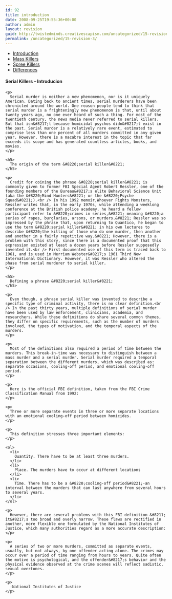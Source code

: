 ```yaml
---
id: 92
title: introduction
date: 2008-09-25T19:55:36+00:00
author: admin
layout: revision
guid: http://twistedminds.creativescapism.com/uncategorized/15-revision-3/
permalink: /uncategorized/15-revision-3/
---
```

<p class="dropcap-first">
  <ul id="navlist">
    <li id="active">
      <a id="current" title="serial killers - Introduction" href="/intro/">Introduction</a>
    </li>
    <li>
      <a title="Mass Killers - Characteristics" href="/intro/mass-killers/">Mass Killers</a>
    </li>
    <li>
      <a title="Spree Killers - Characteristics" href="/intro/spree-killers/">Spree Killers</a>
    </li>
    <li>
      <a title="Difference Between Serial, Mass and Spree Killers" href="/intro/differences/">Differences</a>
    </li>
  </ul>
  
  <div class="body">
    <h4>
      Serial Killers &#8211; Introducion
    </h4>
    
    <p>
      Serial murder is neither a new phenomenon, nor is it uniquely American. Dating back to ancient times, serial murderers have been chronicled around the world. One reason people tend to think that serial murder is a frighteningly new phenomenon is that, until about twenty years ago, no one ever heard of such a thing. For most of the twentieth century, the news media never referred to serial killers. But that isn&#8217;t because homicidal psychos didn&#8217;t exist in the past. Serial murder is a relatively rare event, estimated to comprise less than one percent of all murders committed in any given year. However, there is a macabre interest in the topic that far exceeds its scope and has generated countless articles, books, and movies.
    </p>
    
    <h5>
      The origin of the term &#8220;serial killer&#8221;
    </h5>
    
    <p>
      Credit for coining the phrase &#8220;serial killer&#8221; is commonly given to former FBI Special Agent Robert Ressler, one of the founding members of the Bureau&#8217;s elite Behavioral Science Unit (aka the &#8220;Mind Hunters&#8221; or the &#8220;Psyche Squad&#8221;).<br /> In his 1992 memoir,Whoever Fights Monsters, Ressler writes that, in the early 1970s, while attending a weeklong conference at the British police academy, he heard a fellow participant refer to &#8220;crimes in series,&#8221; meaning &#8220;a series of rapes, burglaries, arsons, or murders.&#8221; Ressler was so impressed by the phrase that, upon returning to Quantico, he began to use the term &#8220;serial killer&#8221; in his own lectures to describe &#8220;the killing of those who do one murder, then another and another in a fairly repetitive way.&#8221; However, there is a problem with this story, since there is a documented proof that this expression existed at least a dozen years before Ressler supposedly invented it.<br /> First documented use of this term is traced back to 1961, and is used in Merriam Webster&#8217;s 1961 Third New International Dictionary. However, it was Ressler who altered the phase from serial murderer to serial killer.
    </p>
    
    <h5>
      Defining a phrase &#8220;serial killer&#8221;
    </h5>
    
    <p>
      Even though, a phrase serial killer was invented to describe a specific type of criminal activity, there is no clear definition.<br /> In the past thirty years, multiple definitions of serial murder have been used by law enforcement, clinicians, academia, and researchers. While these definitions do share several common themes, they differ on specific requirements, such as the number of murders involved, the types of motivation, and the temporal aspects of the murders.
    </p>
    
    <p>
      Most of the definitions also required a period of time between the murders. This break-in-time was necessary to distinguish between a mass murder and a serial murder. Serial murder required a temporal separation between the different murders, which was described as: separate occasions, cooling-off period, and emotional cooling-off period.
    </p>
    
    <p>
      Here is the official FBI definition, taken from the FBI Crime Classification Manual from 1992:
    </p>
    
    <p>
      Three or more separate events in three or more separate locations with an emotional cooling-off period between homicides.
    </p>
    
    <p>
      This definition stresses three important elements:
    </p>
    
    <ol>
      <li>
        Quantity. There have to be at least three murders.
      </li>
      <li>
        Place. The murders have to occur at different locations
      </li>
      <li>
        Time. There has to be a &#8220;cooling-off period&#8221;-an interval between the murders that can last anywhere from several hours to several years.
      </li>
    </ol>
    
    <p>
      However, there are several problems with this FBI definition &#8211; it&#8217;s too broad and overly narrow. These flaws are rectified in another, more flexible one formulated by the National Institutes of Justice, which many authorities regard as a more accurate description:
    </p>
    
    <p>
      A series of two or more murders, committed as separate events, usually, but not always, by one offender acting alone. The crimes may occur over a period of time ranging from hours to years. Quite often the motive is psychological, and the offender&#8217;s behavior and the physical evidence observed at the crime scenes will reflect sadistic, sexual overtones.
    </p>
    
    <p>
      -National Institutes of Justice
    </p>
  </div>